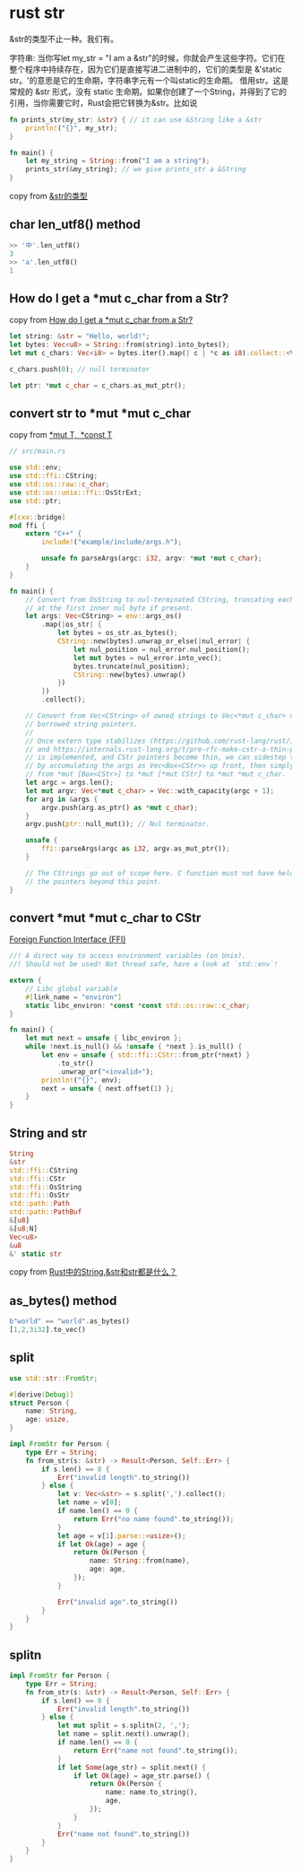 # rust str

&str的类型不止一种。我们有。

字符串: 当你写let my_str = "I am a &str"的时候，你就会产生这些字符。它们在整个程序中持续存在，因为它们是直接写进二进制中的，它们的类型是 &'static str。'的意思是它的生命期，字符串字元有一个叫static的生命期。
借用str。这是常规的 &str 形式，没有 static 生命期。如果你创建了一个String，并得到了它的引用，当你需要它时，Rust会把它转换为&str。比如说

``` rust
fn prints_str(my_str: &str) { // it can use &String like a &str
    println!("{}", my_str);
}

fn main() {
    let my_string = String::from("I am a string");
    prints_str(&my_string); // we give prints_str a &String
}
```

copy from [&str的类型](https://kumakichi.github.io/easy_rust_chs/Chapter_39.html)

## char len_utf8() method

``` rust
>> '中'.len_utf8()
3
>> 'a'.len_utf8()
1
```

## How do I get a *mut c_char from a Str?

copy from [How do I get a *mut c_char from a Str?](https://stackoverflow.com/questions/28094636/how-do-i-get-a-mut-c-char-from-a-str)
``` rust
let string: &str = "Hello, world!";
let bytes: Vec<u8> = String::from(string).into_bytes();
let mut c_chars: Vec<i8> = bytes.iter().map(| c | *c as i8).collect::<Vec<i8>>();

c_chars.push(0); // null terminator

let ptr: *mut c_char = c_chars.as_mut_ptr();
```

## convert str to *mut *mut c_char

copy from [*mut T, *const T](https://cxx.rs/binding/rawptr.html)
``` rust
// src/main.rs

use std::env;
use std::ffi::CString;
use std::os::raw::c_char;
use std::os::unix::ffi::OsStrExt;
use std::ptr;

#[cxx::bridge]
mod ffi {
    extern "C++" {
        include!("example/include/args.h");

        unsafe fn parseArgs(argc: i32, argv: *mut *mut c_char);
    }
}

fn main() {
    // Convert from OsString to nul-terminated CString, truncating each argument
    // at the first inner nul byte if present.
    let args: Vec<CString> = env::args_os()
        .map(|os_str| {
            let bytes = os_str.as_bytes();
            CString::new(bytes).unwrap_or_else(|nul_error| {
                let nul_position = nul_error.nul_position();
                let mut bytes = nul_error.into_vec();
                bytes.truncate(nul_position);
                CString::new(bytes).unwrap()
            })
        })
        .collect();

    // Convert from Vec<CString> of owned strings to Vec<*mut c_char> of
    // borrowed string pointers.
    //
    // Once extern type stabilizes (https://github.com/rust-lang/rust/issues/43467)
    // and https://internals.rust-lang.org/t/pre-rfc-make-cstr-a-thin-pointer/6258
    // is implemented, and CStr pointers become thin, we can sidestep this step
    // by accumulating the args as Vec<Box<CStr>> up front, then simply casting
    // from *mut [Box<CStr>] to *mut [*mut CStr] to *mut *mut c_char.
    let argc = args.len();
    let mut argv: Vec<*mut c_char> = Vec::with_capacity(argc + 1);
    for arg in &args {
        argv.push(arg.as_ptr() as *mut c_char);
    }
    argv.push(ptr::null_mut()); // Nul terminator.

    unsafe {
        ffi::parseArgs(argc as i32, argv.as_mut_ptr());
    }

    // The CStrings go out of scope here. C function must not have held on to
    // the pointers beyond this point.
}
```

## convert *mut *mut c_char to CStr
[Foreign Function Interface (FFI)](https://anssi-fr.github.io/rust-guide/07_ffi.html)

``` rust
//! A direct way to access environment variables (on Unix).
//! Should not be used! Not thread safe, have a look at `std::env`!

extern {
    // Libc global variable
    #[link_name = "environ"]
    static libc_environ: *const *const std::os::raw::c_char;
}

fn main() {
    let mut next = unsafe { libc_environ };
    while !next.is_null() && !unsafe { *next }.is_null() {
        let env = unsafe { std::ffi::CStr::from_ptr(*next) }
            .to_str()
            .unwrap_or("<invalid>");
        println!("{}", env);
        next = unsafe { next.offset(1) };
    }
}
```


## String and str

``` rust
String
&str
std::ffi::CString
std::ffi::CStr
std::ffi::OsString
std::ffi::OsStr
std::path::Path
std::path::PathBuf
&[u8]
&[u8;N]
Vec<u8>
&u8
&' static str
```
copy from [Rust中的String,&str和str都是什么？](https://zhuanlan.zhihu.com/p/384496181)

## as_bytes() method

``` rust
b"world" == "world".as_bytes()
[1,2,3i32].to_vec()
```

## split

``` rust
use std::str::FromStr;

#[derive(Debug)]
struct Person {
    name: String,
    age: usize,
}

impl FromStr for Person {
    type Err = String;
    fn from_str(s: &str) -> Result<Person, Self::Err> {
        if s.len() == 0 {
            Err("invalid length".to_string())
        } else {
            let v: Vec<&str> = s.split(',').collect();
            let name = v[0];
            if name.len() == 0 {
                return Err("no name found".to_string());
            }
            let age = v[1].parse::<usize>();
            if let Ok(age) = age {
                return Ok(Person {
                    name: String::from(name),
                    age: age,
                });
            }

            Err("invalid age".to_string())
        }
    }
}
```

## splitn

``` rust
impl FromStr for Person {
    type Err = String;
    fn from_str(s: &str) -> Result<Person, Self::Err> {
        if s.len() == 0 {
            Err("invalid length".to_string())
        } else {
            let mut split = s.splitn(2, ',');
            let name = split.next().unwrap();
            if name.len() == 0 {
                return Err("name not found".to_string());
            }
            if let Some(age_str) = split.next() {
                if let Ok(age) = age_str.parse() {
                    return Ok(Person {
                        name: name.to_string(),
                        age,
                    });
                }
            }
            Err("name not found".to_string())
        }
    }
}
```
